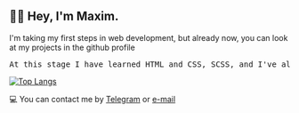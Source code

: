 ## 🐱‍👤 Hey, I'm Maxim.

I'm taking my first steps in web development, but already now, you can look at my projects in the github profile
<pre>
At this stage I have learned <kbd>HTML and CSS</kbd>, <kbd>SCSS</kbd>, and I've already started learning <kbd>JavaScript</kbd>.
</pre>

[![Top Langs](https://github-readme-stats.vercel.app/api/top-langs/?username=bozzhik&layout=compact&theme=dark)](https://github.com/anuraghazra/github-readme-stats)

💻 You can contact me by [Telegram](https://t.me/bozzhik) or [e-mail](mailto:bozzhik@ya.ru)
